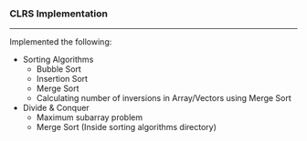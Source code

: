 ### CLRS Implementation
---
Implemented the following:
* Sorting Algorithms
    * Bubble Sort
    * Insertion Sort
    * Merge Sort
    * Calculating number of inversions in Array/Vectors using Merge Sort
* Divide & Conquer
    * Maximum subarray problem
    * Merge Sort (Inside sorting algorithms directory)
